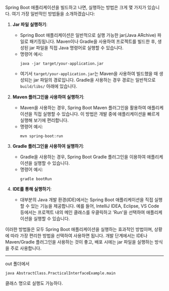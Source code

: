 Spring Boot 애플리케이션을 빌드하고 나면, 실행하는 방법은 크게 몇 가지가 있습니다. 여기 가장 일반적인 방법들을 소개하겠습니다:

1. **Jar 파일 실행하기**:
    - Spring Boot 애플리케이션은 일반적으로 실행 가능한 jar(Java ARchive) 파일로 패키징됩니다. Maven이나 Gradle을 사용하여 프로젝트를 빌드한 후, 생성된 jar 파일을 직접 Java 명령어로 실행할 수 있습니다.
    - 명령어 예시:
      ```
      java -jar target/your-application.jar
      ```
    - 여기서 `target/your-application.jar`는 Maven을 사용하여 빌드했을 때 생성되는 jar 파일의 경로입니다. Gradle을 사용하는 경우 경로는 일반적으로 `build/libs/` 아래에 있습니다.

2. **Maven 플러그인을 사용하여 실행하기**:
    - Maven을 사용하는 경우, Spring Boot Maven 플러그인을 활용하여 애플리케이션을 직접 실행할 수 있습니다. 이 방법은 개발 중에 애플리케이션을 빠르게 실행해 보기에 편리합니다.
    - 명령어 예시:
      ```
      mvn spring-boot:run
      ```

3. **Gradle 플러그인을 사용하여 실행하기**:
    - Gradle을 사용하는 경우, Spring Boot Gradle 플러그인을 이용하여 애플리케이션을 실행할 수 있습니다.
    - 명령어 예시:
      ```
      gradle bootRun
      ```

4. **IDE를 통해 실행하기**:
    - 대부분의 Java 개발 환경(IDE)에서는 Spring Boot 애플리케이션을 직접 실행할 수 있는 기능을 제공합니다. 예를 들어, IntelliJ IDEA, Eclipse, VS Code 등에서는 프로젝트 내의 메인 클래스를 우클릭하고 'Run'을 선택하여 애플리케이션을 실행할 수 있습니다.

이러한 방법들은 모두 Spring Boot 애플리케이션을 실행하는 효과적인 방법이며, 상황에 따라 가장 편리한 방법을 선택하여 사용하면 됩니다. 개발 단계에서는 IDE나 Maven/Gradle 플러그인을 사용하는 것이 좋고, 배포 시에는 jar 파일을 실행하는 방식을 주로 사용합니다.

- - -

out 폴더에서
```shell
java AbstractClass.PracticalInterfaceExample.main
```
클래스 명으로 실행도 가능하다. 